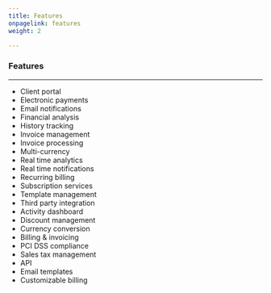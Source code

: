 ```yaml
---
title: Features
onpagelink: features
weight: 2

---
```


### Features
--------

- Client portal
- Electronic payments
- Email notifications
- Financial analysis
- History tracking
- Invoice management
- Invoice processing
- Multi-currency
- Real time analytics
- Real time notifications
- Recurring billing
- Subscription services
- Template management
- Third party integration
- Activity dashboard
- Discount management
- Currency conversion
- Billing &amp; invoicing
- PCI DSS compliance
- Sales tax management
- API
- Email templates
- Customizable billing
 